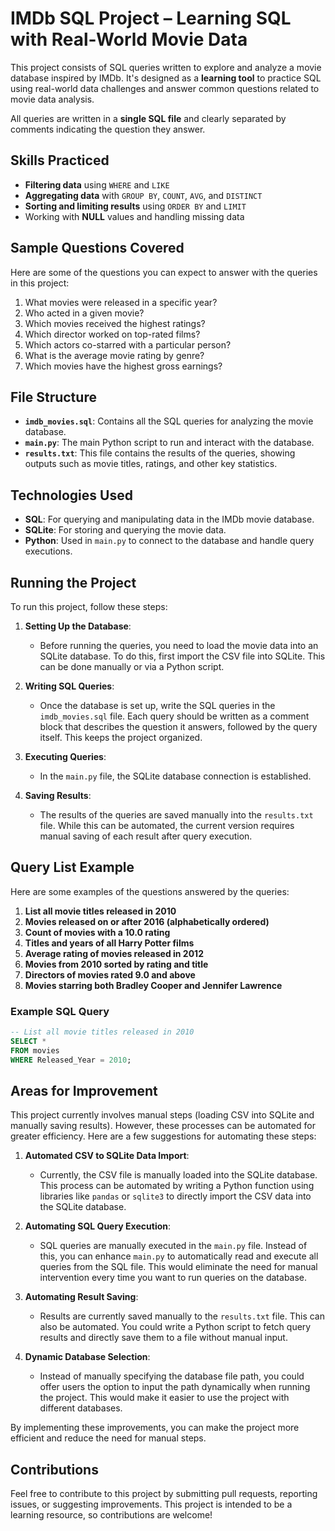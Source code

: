 # IMDb SQL Project – Learning SQL with Real-World Movie Data

This project consists of SQL queries written to explore and analyze a movie database inspired by IMDb. It's designed as a **learning tool** to practice SQL using real-world data challenges and answer common questions related to movie data analysis.

All queries are written in a **single SQL file** and clearly separated by comments indicating the question they answer.

##  Skills Practiced

- **Filtering data** using `WHERE` and `LIKE`
- **Aggregating data** with `GROUP BY`, `COUNT`, `AVG`, and `DISTINCT`
- **Sorting and limiting results** using `ORDER BY` and `LIMIT`
- Working with **NULL** values and handling missing data

##  Sample Questions Covered

Here are some of the questions you can expect to answer with the queries in this project:

1. What movies were released in a specific year?
2. Who acted in a given movie?
3. Which movies received the highest ratings?
4. Which director worked on top-rated films?
5. Which actors co-starred with a particular person?
6. What is the average movie rating by genre?
7. Which movies have the highest gross earnings?

## File Structure

- **`imdb_movies.sql`**: Contains all the SQL queries for analyzing the movie database.
- **`main.py`**: The main Python script to run and interact with the database.
- **`results.txt`**: This file contains the results of the queries, showing outputs such as movie titles, ratings, and other key statistics.

## Technologies Used

- **SQL**: For querying and manipulating data in the IMDb movie database.
- **SQLite**: For storing and querying the movie data.
- **Python**: Used in `main.py` to connect to the database and handle query executions.

## Running the Project

To run this project, follow these steps:

1. **Setting Up the Database**:
   - Before running the queries, you need to load the movie data into an SQLite database. To do this, first import the CSV file into SQLite. This can be done manually or via a Python script.

2. **Writing SQL Queries**:
   - Once the database is set up, write the SQL queries in the `imdb_movies.sql` file. Each query should be written as a comment block that describes the question it answers, followed by the query itself. This keeps the project organized.

3. **Executing Queries**:
   - In the `main.py` file, the SQLite database connection is established.

4. **Saving Results**:
   - The results of the queries are saved manually into the `results.txt` file. While this can be automated, the current version requires manual saving of each result after query execution.

## Query List Example

Here are some examples of the questions answered by the queries:

1. **List all movie titles released in 2010**
2. **Movies released on or after 2016 (alphabetically ordered)**
3. **Count of movies with a 10.0 rating**
4. **Titles and years of all Harry Potter films**
5. **Average rating of movies released in 2012**
6. **Movies from 2010 sorted by rating and title**
7. **Directors of movies rated 9.0 and above**
8. **Movies starring both Bradley Cooper and Jennifer Lawrence**

### Example SQL Query

```sql
-- List all movie titles released in 2010
SELECT *
FROM movies
WHERE Released_Year = 2010;
```

##  Areas for Improvement

This project currently involves manual steps (loading CSV into SQLite and manually saving results). However, these processes can be automated for greater efficiency. Here are a few suggestions for automating these steps:

1. **Automated CSV to SQLite Data Import**: 
   - Currently, the CSV file is manually loaded into the SQLite database. This process can be automated by writing a Python function using libraries like `pandas` or `sqlite3` to directly import the CSV data into the SQLite database.
   
2. **Automating SQL Query Execution**:
   - SQL queries are manually executed in the `main.py` file. Instead of this, you can enhance `main.py` to automatically read and execute all queries from the SQL file. This would eliminate the need for manual intervention every time you want to run queries on the database.
   
3. **Automating Result Saving**:
   - Results are currently saved manually to the `results.txt` file. This can also be automated. You could write a Python script to fetch query results and directly save them to a file without manual input.
   
4. **Dynamic Database Selection**:
   - Instead of manually specifying the database file path, you could offer users the option to input the path dynamically when running the project. This would make it easier to use the project with different databases.

By implementing these improvements, you can make the project more efficient and reduce the need for manual steps.

## Contributions
Feel free to contribute to this project by submitting pull requests, reporting issues, or suggesting improvements. This project is intended to be a learning resource, so contributions are welcome!

